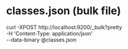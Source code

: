 # classes.json (bulk file)

curl -XPOST http://localhost:9200/\_bulk?pretty \
-H 'Content-Type: application/json' \
--data-binary @classes.json

